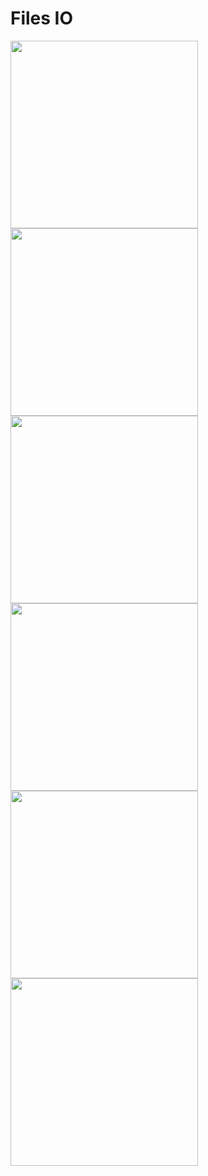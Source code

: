 # Files IO
<p>
<img src='https://user-images.githubusercontent.com/95862182/217975294-4a426bdf-1248-4b47-8e56-9e8a70b7234a.png' width ='300px'/>
<img src='https://user-images.githubusercontent.com/95862182/217975382-f1344a07-28c2-44a3-8d8b-cb866c5d3def.png' width ='300px'/>
<img src='https://user-images.githubusercontent.com/95862182/217975779-de50baf3-d593-406c-a759-0c6931603638.png' width ='300px'/>
<img src='https://user-images.githubusercontent.com/95862182/217975828-9364797e-d583-43c0-9d68-d8ec10b97a35.png' width ='300px'/>
<img src='https://user-images.githubusercontent.com/95862182/217976022-9ef02b43-5c5f-4beb-bd7b-fe484b355c37.png' width ='300px'/>
<img src='https://user-images.githubusercontent.com/95862182/217976211-df923103-7345-4786-94c4-3d5bb3dcc030.png' width ='300px'/>
</p>

